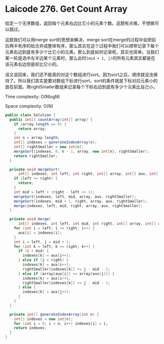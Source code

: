 # Laicode 276. Get Count Array

给定一个无序数组，返回每个元素右边比它小的元素个数。这题有点难，不想做可以跳过。

这题我们可以用merge sort的思想来解决，merge sort在merge的过程中会把前后两半有序的给合并成整体有序，那么其实在这个过程中我们可以顺带记录下每个元素右边到底有多少个比它小的元素。那么到底如何记录呢，其实也简单。当我们某一轮是选中左半边某个元素时，那么此时`[mid + 1, j)`的所有元素其实都是在该元素右边但是却比它小的。

话又说回来，我们还不能真的对这个数组进行sort。因为sort之后，顺序就没法保持了。所以我们其实是要对数组下标进行sort，sort的条件就是下标对应元素小的放在前面。用rightSmaller数组来记录每个下标右边到底有多少个元素比自己小。

Time complexity: O(NlogN)

Space complexity: O(N)

```java
public class Solution {
  public int[] countArray(int[] array) {
    if (array.length == 0) {
      return array;
    }
    int n = array.length;
    int[] indexes = generateIndexArray(n);
    int[] rightSmaller = new int[n];
    mergeSort(indexes, 0, n - 1, array, new int[n], rightSmaller);
    return rightSmaller;
  }

  private void mergeSort(
      int[] indexes, int left, int right, int[] array, int[] aux, int[] rightSmaller) {
    if (left >= right) {
      return;
    }
    int mid = left + (right - left >> 1);
    mergeSort(indexes, left, mid, array, aux, rightSmaller);
    mergeSort(indexes, mid + 1, right, array, aux, rightSmaller);
    merge(indexes, left, mid, right, array, aux, rightSmaller);
  }

  private void merge(
      int[] indexes, int left, int mid, int right, int[] array, int[] aux, int[] rightSmaller) {
    for (int i = left; i <= right; i++) {
      aux[i] = indexes[i];
    }
    int i = left, j = mid + 1;
    for (int k = left; k <= right; k++) {
      if (i > mid) {
        indexes[k] = aux[j++];
      } else if (j > right) {
        indexes[k] = aux[i++];
        rightSmaller[indexes[k]] += j - mid - 1;
      } else if (array[aux[i]] <= array[aux[j]]) {
        indexes[k] = aux[i++];
        rightSmaller[indexes[k]] += j - mid - 1;
      } else {
        indexes[k] = aux[j++];
      }
    }
  }

  private int[] generateIndexArray(int n) {
    int[] indexes = new int[n];
    for (int i = 0; i < n; i++) indexes[i] = i;
    return indexes;
  }
}
```
